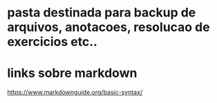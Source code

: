 # pasta destinada para backup de arquivos, anotacoes, resolucao de exercicios etc..



# links sobre markdown
https://www.markdownguide.org/basic-syntax/
